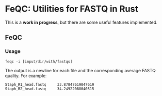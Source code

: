 # FeQC: Utilities for FASTQ in Rust
This is a **work in progress**, but there are some useful features implemented.

## FeQC

### Usage

    feqc -i [input/dir/with/fastqs]

The output is a newline for each file and the corresponding average FASTQ quality. For example:

    Staph_R1_head.fastq     33.87047619047619
    Staph_R2_head.fastq     34.24922088040515
